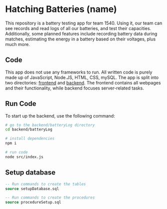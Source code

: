 # Hatching Batteries (name)
This repository is a battery testing app for team 1540. Using it, our team can see records and read logs of all our batteries, and test their capacities. Additionally, some planned features include recording battery data during matches, estimating the energy in a battery based on their voltages, plus much more.


## Code
This app does not use any frameworks to run. All written code is purely made up of JavaScript, Node.JS, HTML, CSS, mySQL. The app is split into two directories: [frontend](/frontend/README.md) and [backend](/backend/README.md). The frontend contains all webpages and their functionality, while backend focuses server-related tasks. 

## Run Code
To start up the backend, use the following command:

```bash
# go to the backend/batteryLog directory
cd backend/batteryLog

# install dependencies
npm i

# run code
node src/index.js
```

## Setup database
```sql
-- Run commands to create the tables
source setupDatabase.sql

-- Run commands to create the procedures
source procedureSetup.sql

```